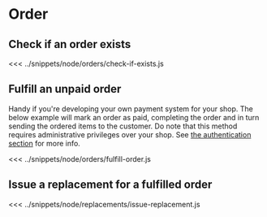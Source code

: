 # Order

## Check if an order exists
<<< ../snippets/node/orders/check-if-exists.js

## Fulfill an unpaid order
Handy if you're developing your own payment system for your shop. The below example will mark an order as paid,
completing the order and in turn sending the ordered items to the customer. Do note that this method requires
administrative privileges over your shop. See [the authentication section](/guide/authentication.md) for more info.

<<< ../snippets/node/orders/fulfill-order.js

## Issue a replacement for a fulfilled order
<<< ../snippets/node/replacements/issue-replacement.js